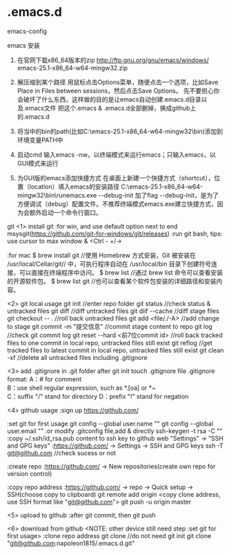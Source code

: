 # .emacs.d
emacs-config

emacs
安装
1. 在官网下载x86_64版本的zip
    http://ftp.gnu.org/gnu/emacs/windows/
    emacs-25.1-x86_64-w64-mingw32.zip

2. 解压缩到某个路径
   用鼠标点击Options菜单，随便点击一个选项，比如Save Place in Files between sessions，然后点击Save Options。
   先不要担心你会破坏了什么东西，这样做的目的是让emacs自动创建.emacs.d目录以及.emacs文件
   把这个.emacs & .emacs.d全部删掉，换成github上的.emacs.d

3. 将当中的bin的path(比如C:\emacs-25.1-x86_64-w64-mingw32\bin)添加到环境变量PATH中

4. 启动cmd 输入emacs -nw，以终端模式来运行emacs；只输入emacs，以GUI模式来运行

5. 为GUI版的emacs添加快捷方式
    在桌面上新建一个快捷方式（shortcut），位置（location）填入emacs的安装路径
    C:\emacs-25.1-x86_64-w64-mingw32\bin\runemacs.exe --debug-init
    加了flag --debug-init，是为了方便调试（debug）配置文件。不推荐终端模式emacs.exe建立快捷方式，因为会额外启动一个命令行窗口。

git
<1> install git
:for win, and use default option next to end
msysgit(https://github.com/git-for-windows/git/releases)
:run git bash, tips: use cursor to max window & <Ctrl - +/->

:for mac
$ brew install git //使用 Homebrew 方式安装，Git 被安装在 /usr/local/Cellar/git/<version>/ 中，可执行程序自动在 /usr/local/bin 目录下创建符号连接，可以直接在终端程序中访问。
$ brew list //通过 brew list 命令可以查看安装的开源软件包。
$ brew list git //也可以查看某个软件包安装的详细路径和安装内容。

<2> git local usage
git init //enter repo folder
git status //check status & untracked files
git diff //diff untracked files
git diif --cache //diff stage files
git checkout -- . //roll back untracked files
git add <file/./-A> //add change to stage
git commit -m "提交信息" //commit stage content to repo
git log //check git commit log
git reset --hard <前7位commit id> //roll back tracked files to one commit in local repo, untracked files still exist
git reflog //get tracked files to latest commit in local repo, untracked files still exist
git clean -xf //delete all untracked files including .gitignore

<3> add .gitignore in .git folder after git init
touch  .gitignore
file .gitignore format:
A：# for comment   
B：use shell regular expression, such as *.[oa] or *~  
C：suffix "/" stand for directory 
D：prefix "!" stand for negation

<4> github usage
:sign up
https://github.com/

:set git for first usage
git config --global user.name "<name>"
git config --global user.email "<email>"
:or modify .gitconfig file,add <email> & <name> directly
ssh-keygen -t rsa -C "<email>"
:copy ~/.ssh/id_rsa.pub content to ssh key to github web "Settings" -> "SSH and GPG keys"
:https://github.com/ -> Settings -> SSH and GPG keys
ssh -T git@github.com //check sucess or not

:create repo
:https://github.com/ -> New repositories(create own repo for version control)

:copy repo address
:https://github.com/ -> repo -> Quick setup -> SSH(choose copy to clipboard)
git remote add origin <copy clone address, use SSH format like "git@github.com">
git push -u origin master

<5> upload to github
:after git commit, then
git push

<6> download from github <NOTE: other device still need step :set git for first usage>
:clone repo address
git clone <ssh address> //do not need git init
git clone "git@github.com:napoleon1815/.emacs.d.git"
